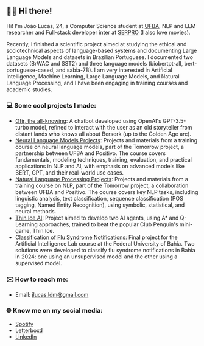 ## 👋🏻 Hi there!
Hi! I'm João Lucas, 24, a Computer Science student at [UFBA](https://ufba.br/), NLP and LLM researcher and Full-stack developer inter at [SERPRO](https://www.serpro.gov.br/) (I also love movies). 

Recently, I finished a scientific project aimed at studying the ethical and sociotechnical aspects of language-based systems and documenting Large Language Models and datasets in Brazilian Portuguese. I documented two datasets (BrWAC and SST2) and three language models (biobertpt-all, bert-portuguese-cased, and sabia-7B). I am very interested in Artificial Intelligence, Machine Learning, Large Language Models, and Natural Language Processing, and I have been engaging in training courses and academic studies.

### 💻 Some cool projects I made:
- [Ofir, the all-knowing](https://github.com/jlucasldm/langchain_chat): A chatbot developed using OpenAI's GPT-3.5-turbo model, refined to interact with the user as an old storyteller from distant lands who knows all about Berserk (up to the Golden Age arc).
- [Neural Language Models Projects](https://github.com/jlucasldm/modelos_de_linguagem_neural): Projects and materials from a training course on neural language models, part of the Tomorrow project, a partnership between UFBA and Positivo. The course covers fundamentals, modeling techniques, training, evaluation, and practical applications in NLP and AI, with emphasis on advanced models like BERT, GPT, and their real-world use cases.
- [Natural Language Processing Projects](https://github.com/jlucasldm/pln_tomorrow): Projects and materials from a training course on NLP, part of the Tomorrow project, a collaboration between UFBA and Positivo. The course covers key NLP tasks, including linguistic analysis, text classification, sequence classification (POS tagging, Named Entity Recognition), using symbolic, statistical, and neural methods.
- [Thin Ice AI](https://github.com/brunobdcorreia/Thin-Ice-Learning): Project aimed to develop two AI agents, using A* and Q-Learning approaches, trained to beat the popular Club Penguin's mini-game, Thin Ice.
- [Classification of Flu Syndrome Notifications](https://github.com/jlucasldm/lab-ia): Final project for the Artificial Intelligence Lab course at the Federal University of Bahia. Two solutions were developed to classify flu syndrome notifications in Bahia in 2024: one using an unsupervised model and the other using a supervised model.

### ✉️ How to reach me:
- Email: jlucas.ldm@gmail.com

### 🌐 Know me on my social media:
- [Spotify](https://open.spotify.com/user/jlucas.ldm)
- [Letterboxd](https://letterboxd.com/nuvem/)
- [LinkedIn](https://www.linkedin.com/in/jo%C3%A3o-lucas-a09b231ab/)


<!--![Frequency Stats](https://github-readme-streak-stats.herokuapp.com/?user=jlucasldm&theme=vision-friendly-dark&hide_border=true)-->
